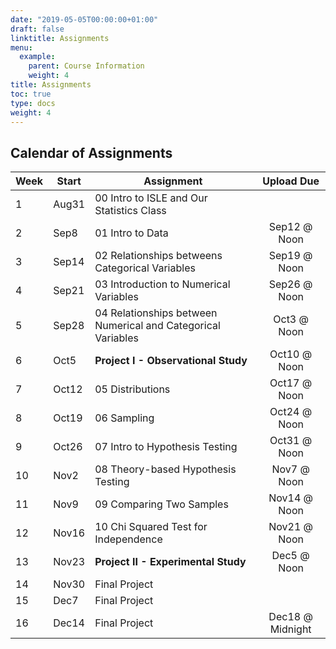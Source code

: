 ```yaml
---
date: "2019-05-05T00:00:00+01:00"
draft: false
linktitle: Assignments
menu:
  example:
    parent: Course Information
    weight: 4
title: Assignments
toc: true
type: docs
weight: 4
---
```


## Calendar of Assignments

| Week  | Start  | Assignment                                                   |    Upload Due    |
|-------|--------|--------------------------------------------------------------|:----------------:|
| 1     | Aug31  | 00 Intro to ISLE and Our Statistics Class                    |                  |
| 2     | Sep8   | 01 Intro to Data                                             |   Sep12 @ Noon   |
| 3     | Sep14  | 02 Relationships betweens Categorical Variables              |   Sep19 @ Noon   |
| 4     | Sep21  | 03 Introduction to Numerical Variables                       |   Sep26 @ Noon   |
| 5     | Sep28  | 04 Relationships between Numerical and Categorical Variables |    Oct3 @ Noon   |
| 6     | Oct5   | **Project I - Observational Study**                          |   Oct10 @ Noon   |
| 7     | Oct12  | 05 Distributions                                             |   Oct17 @ Noon   |
| 8     | Oct19  | 06 Sampling                                                  |   Oct24 @ Noon   |
| 9     | Oct26  | 07 Intro to Hypothesis Testing                               |   Oct31 @ Noon   |
| 10    | Nov2   | 08 Theory-based Hypothesis Testing                           |    Nov7 @ Noon   |
| 11    | Nov9   | 09 Comparing Two Samples                                     |   Nov14 @ Noon   |
| 12    | Nov16  | 10 Chi Squared Test for Independence                         |   Nov21 @ Noon   |
| 13    | Nov23  | **Project II - Experimental Study**                          |    Dec5 @ Noon   |
| 14    | Nov30  | Final Project                                                |                  |
| 15    | Dec7   | Final Project                                                |                  |
| 16    | Dec14  | Final Project                                                | Dec18 @ Midnight |